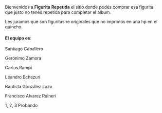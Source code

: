 Bienvenidos a **Figurita Repetida** el sitio donde podés comprar esa figurita que justo no tenés repetida para completar el álbum.

Les juramos que son figuritas re originales que no imprimos en una hp en el quincho.

<h4>El equipo es: </h4>
<p>Santiago Caballero</p>
<p>Gerónimo Zamora</p>
<p>Carlos Rampi</p>
<p>Leandro Echezuri</p>
<p>Bautista González Lazo</p>
<p>Francisco Alvarez Raineri</p>

1, 2, 3 Probando

